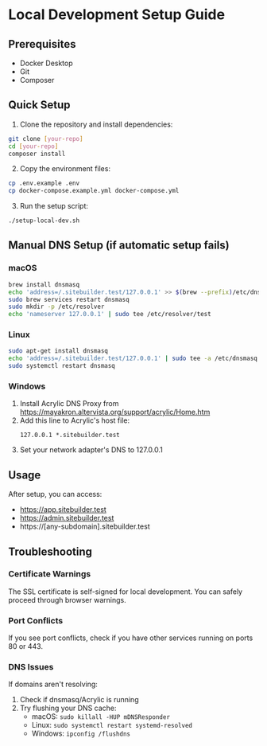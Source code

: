 # Local Development Setup Guide

## Prerequisites
- Docker Desktop
- Git
- Composer

## Quick Setup

1. Clone the repository and install dependencies:
```bash
git clone [your-repo]
cd [your-repo]
composer install
```

2. Copy the environment files:
```bash
cp .env.example .env
cp docker-compose.example.yml docker-compose.yml
```

3. Run the setup script:
```bash
./setup-local-dev.sh
```

## Manual DNS Setup (if automatic setup fails)

### macOS
```bash
brew install dnsmasq
echo 'address=/.sitebuilder.test/127.0.0.1' >> $(brew --prefix)/etc/dnsmasq.d/sitebuilder.conf
sudo brew services restart dnsmasq
sudo mkdir -p /etc/resolver
echo 'nameserver 127.0.0.1' | sudo tee /etc/resolver/test
```

### Linux
```bash
sudo apt-get install dnsmasq
echo 'address=/.sitebuilder.test/127.0.0.1' | sudo tee -a /etc/dnsmasq.conf
sudo systemctl restart dnsmasq
```

### Windows
1. Install Acrylic DNS Proxy from https://mayakron.altervista.org/support/acrylic/Home.htm
2. Add this line to Acrylic's host file:
   ```
   127.0.0.1 *.sitebuilder.test
   ```
3. Set your network adapter's DNS to 127.0.0.1

## Usage

After setup, you can access:
- https://app.sitebuilder.test
- https://admin.sitebuilder.test
- https://[any-subdomain].sitebuilder.test

## Troubleshooting

### Certificate Warnings
The SSL certificate is self-signed for local development. You can safely proceed through browser warnings.

### Port Conflicts
If you see port conflicts, check if you have other services running on ports 80 or 443.

### DNS Issues
If domains aren't resolving:
1. Check if dnsmasq/Acrylic is running
2. Try flushing your DNS cache:
    - macOS: `sudo killall -HUP mDNSResponder`
    - Linux: `sudo systemctl restart systemd-resolved`
    - Windows: `ipconfig /flushdns`

